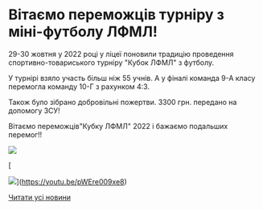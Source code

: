 # Вітаємо переможців турніру з міні-футболу ЛФМЛ!

29-30 жовтня у 2022 році у ліцеї поновили традицію проведення спортивно-товариського турніру "Кубок ЛФМЛ" з футболу.

У турнірі взяло участь більш ніж 55 учнів. А у фіналі команда 9-А класу перемогла команду 10-Г з рахунком 4:3.

Також було зібрано добровільні пожертви. 3300 грн. передано на допомогу ЗСУ!

Вітаємо переможців"Кубку ЛФМЛ" 2022 і бажаємо подальших перемог!!


![](/images/blog/вітаємо-переможців-турніру-з-міні-футболу-лфмл/кубок.png)


[

![](/images/blog/вітаємо-переможців-турніру-з-міні-футболу-лфмл/кубок.jpg)](https://youtu.be/pWEre009xe8)


[Читати усі новини](/news)

